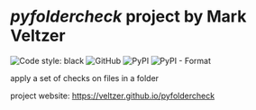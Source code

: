 

# *pyfoldercheck* project by Mark Veltzer

![Code style: black](https://img.shields.io/badge/code%20style-black-000000.svg)
![GitHub](https://img.shields.io/github/license/veltzer/pyfoldercheck)
![PyPI](https://img.shields.io/pypi/v/pyfoldercheck)
![PyPI - Format](https://img.shields.io/pypi/format/pyfoldercheck)

apply a set of checks on files in a folder

project website: https://veltzer.github.io/pyfoldercheck

